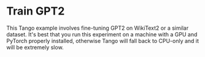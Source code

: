 # Train GPT2

This Tango example involves fine-tuning GPT2 on WikiText2 or a similar dataset.
It's best that you run this experiment on a machine with a GPU and PyTorch properly installed,
otherwise Tango will fall back to CPU-only and it will be extremely slow.
